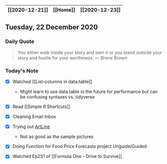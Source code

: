 | [[2020-12-21]] | [[Home]] | [[2020-12-23]] |
| :------------: | :------: | :------------: |

## Tuesday, 22 December 2020

### Daily Quote
> You either walk inside your story and own it or you stand outside your story and hustle for your worthiness.
> &mdash; <cite>Brene Brown</cite>

### Today's Note

- [x] Watched [[List-columns in data.table]]
	- Might learn to use data.table in the future for performance but can be confusing syntaxes vs. tidyverse
- [x] Read [[Simple R Shortcuts]]
- [x] Cleaning Email Inbox
- [x] Trying out [ArtLine](https://github.com/vijishmadhavan/ArtLine)
	- Not as good as the sample pictures
- [x] Doing Function for Food Price Forecasts project Unguide/Guided
- [x] Watched Ep2S1 of [[Formula One - Drive to Survive]]

